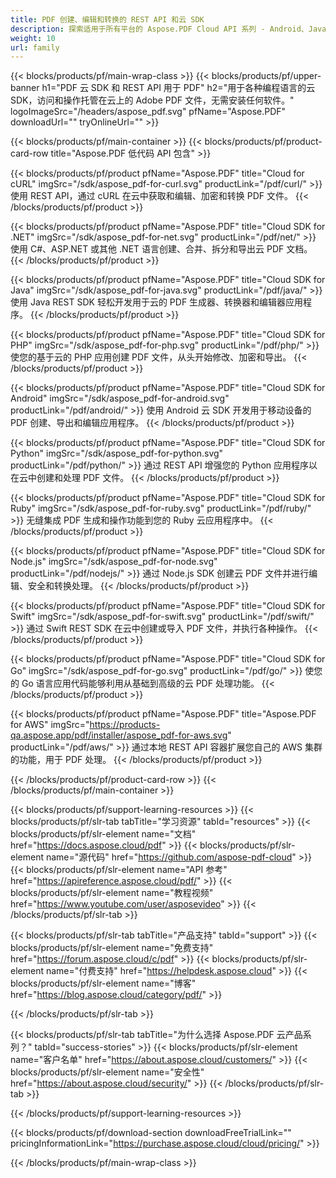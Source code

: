 ```yaml
---
title: PDF 创建、编辑和转换的 REST API 和云 SDK
description: 探索适用于所有平台的 Aspose.PDF Cloud API 系列 - Android、Java、Swift 等。统一的云端 PDF 处理。
weight: 10
url: family
---
```


{{< blocks/products/pf/main-wrap-class >}}
{{< blocks/products/pf/upper-banner h1="PDF 云 SDK 和 REST API 用于 PDF" h2="用于各种编程语言的云 SDK，访问和操作托管在云上的 Adobe PDF 文件，无需安装任何软件。" logoImageSrc="/headers/aspose_pdf.svg" pfName="Aspose.PDF" downloadUrl="" tryOnlineUrl="" >}}

{{< blocks/products/pf/main-container >}}
{{< blocks/products/pf/product-card-row title="Aspose.PDF 低代码 API 包含" >}}

{{< blocks/products/pf/product pfName="Aspose.PDF" title="Cloud for cURL" imgSrc="/sdk/aspose_pdf-for-curl.svg" productLink="/pdf/curl/" >}}
使用 REST API，通过 cURL 在云中获取和编辑、加密和转换 PDF 文件。
{{< /blocks/products/pf/product >}}

{{< blocks/products/pf/product pfName="Aspose.PDF" title="Cloud SDK for .NET" imgSrc="/sdk/aspose_pdf-for-net.svg" productLink="/pdf/net/" >}}
使用 C#、ASP.NET 或其他 .NET 语言创建、合并、拆分和导出云 PDF 文档。
{{< /blocks/products/pf/product >}}

{{< blocks/products/pf/product pfName="Aspose.PDF" title="Cloud SDK for Java" imgSrc="/sdk/aspose_pdf-for-java.svg" productLink="/pdf/java/" >}}
使用 Java REST SDK 轻松开发用于云的 PDF 生成器、转换器和编辑器应用程序。
{{< /blocks/products/pf/product >}}

{{< blocks/products/pf/product pfName="Aspose.PDF" title="Cloud SDK for PHP" imgSrc="/sdk/aspose_pdf-for-php.svg" productLink="/pdf/php/" >}}
使您的基于云的 PHP 应用创建 PDF 文件，从头开始修改、加密和导出。
{{< /blocks/products/pf/product >}}

{{< blocks/products/pf/product pfName="Aspose.PDF" title="Cloud SDK for Android" imgSrc="/sdk/aspose_pdf-for-android.svg" productLink="/pdf/android/" >}}
使用 Android 云 SDK 开发用于移动设备的 PDF 创建、导出和编辑应用程序。
{{< /blocks/products/pf/product >}}

{{< blocks/products/pf/product pfName="Aspose.PDF" title="Cloud SDK for Python" imgSrc="/sdk/aspose_pdf-for-python.svg" productLink="/pdf/python/" >}}
通过 REST API 增强您的 Python 应用程序以在云中创建和处理 PDF 文件。
{{< /blocks/products/pf/product >}}

{{< blocks/products/pf/product pfName="Aspose.PDF" title="Cloud SDK for Ruby" imgSrc="/sdk/aspose_pdf-for-ruby.svg" productLink="/pdf/ruby/" >}}
无缝集成 PDF 生成和操作功能到您的 Ruby 云应用程序中。
{{< /blocks/products/pf/product >}}

{{< blocks/products/pf/product pfName="Aspose.PDF" title="Cloud SDK for Node.js" imgSrc="/sdk/aspose_pdf-for-node.svg" productLink="/pdf/nodejs/" >}}
通过 Node.js SDK 创建云 PDF 文件并进行编辑、安全和转换处理。
{{< /blocks/products/pf/product >}}

{{< blocks/products/pf/product pfName="Aspose.PDF" title="Cloud SDK for Swift" imgSrc="/sdk/aspose_pdf-for-swift.svg" productLink="/pdf/swift/" >}}
通过 Swift REST SDK 在云中创建或导入 PDF 文件，并执行各种操作。
{{< /blocks/products/pf/product >}}

{{< blocks/products/pf/product pfName="Aspose.PDF" title="Cloud SDK for Go" imgSrc="/sdk/aspose_pdf-for-go.svg" productLink="/pdf/go/" >}}
使您的 Go 语言应用代码能够利用从基础到高级的云 PDF 处理功能。
{{< /blocks/products/pf/product >}}

{{< blocks/products/pf/product pfName="Aspose.PDF" title="Aspose.PDF for AWS" imgSrc="https://products-qa.aspose.app/pdf/installer/aspose_pdf-for-aws.svg" productLink="/pdf/aws/" >}}
通过本地 REST API 容器扩展您自己的 AWS 集群的功能，用于 PDF 处理。
{{< /blocks/products/pf/product >}}

{{< /blocks/products/pf/product-card-row >}}
{{< /blocks/products/pf/main-container >}}

{{< blocks/products/pf/support-learning-resources >}}
{{< blocks/products/pf/slr-tab tabTitle="学习资源" tabId="resources" >}}
{{< blocks/products/pf/slr-element name="文档" href="https://docs.aspose.cloud/pdf" >}}
{{< blocks/products/pf/slr-element name="源代码" href="https://github.com/aspose-pdf-cloud" >}}
{{< blocks/products/pf/slr-element name="API 参考" href="https://apireference.aspose.cloud/pdf/" >}}
{{< blocks/products/pf/slr-element name="教程视频" href="https://www.youtube.com/user/asposevideo" >}}
{{< /blocks/products/pf/slr-tab >}}

{{< blocks/products/pf/slr-tab tabTitle="产品支持" tabId="support" >}}
{{< blocks/products/pf/slr-element name="免费支持" href="https://forum.aspose.cloud/c/pdf" >}}
{{< blocks/products/pf/slr-element name="付费支持" href="https://helpdesk.aspose.cloud" >}}
{{< blocks/products/pf/slr-element name="博客" href="https://blog.aspose.cloud/category/pdf/" >}}

{{< /blocks/products/pf/slr-tab >}}

{{< blocks/products/pf/slr-tab tabTitle="为什么选择 Aspose.PDF 云产品系列？" tabId="success-stories" >}}
{{< blocks/products/pf/slr-element name="客户名单" href="https://about.aspose.cloud/customers/" >}}
{{< blocks/products/pf/slr-element name="安全性" href="https://about.aspose.cloud/security/" >}}
{{< /blocks/products/pf/slr-tab >}}

{{< /blocks/products/pf/support-learning-resources >}}

{{< blocks/products/pf/download-section downloadFreeTrialLink="" pricingInformationLink="https://purchase.aspose.cloud/cloud/pricing/" >}}

{{< /blocks/products/pf/main-wrap-class >}}

